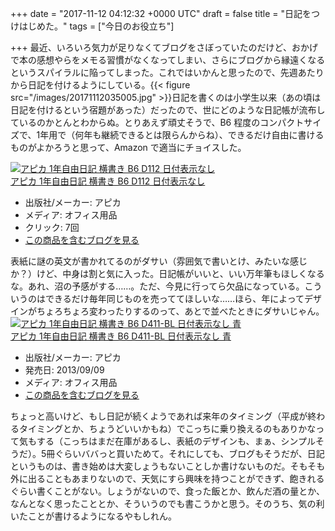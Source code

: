 
+++
date = "2017-11-12 04:12:32 +0000 UTC"
draft = false
title = "日記をつけはじめた。"
tags = ["今日のお役立ち"]

+++
最近、いろいろ気力が足りなくてブログをさぼっていたのだけど、おかげで本の感想やらをメモる習慣がなくなってしまい、さらにブログから縁遠くなるというスパイラルに陥ってしまった。これではいかんと思ったので、先週あたりから日記を付けるようにしている。{{< figure src="/images/20171112035005.jpg"  >}}日記を書くのは小学生以来（あの頃は日記を付けるという宿題があった）だったので、世にどのような日記帳が流布しているのかとんとわからぬ。とりあえず頑丈そうで、B6 程度のコンパクトサイズで、1年用で（何年も継続できるとは限らんからね）、できるだけ自由に書けるものがよかろうと思って、Amazon で適当にチョイスした。<div class="hatena-asin-detail"><a href="http://www.amazon.co.jp/exec/obidos/ASIN/B001MT4TK0/bestylesnet-22/"><img src="https://images-fe.ssl-images-amazon.com/images/I/51GbcCNh75L._SL160_.jpg" class="hatena-asin-detail-image" alt="アピカ 1年自由日記 横書き B6 D112 日付表示なし" title="アピカ 1年自由日記 横書き B6 D112 日付表示なし"/></a><div class="hatena-asin-detail-info"><a href="http://www.amazon.co.jp/exec/obidos/ASIN/B001MT4TK0/bestylesnet-22/">アピカ 1年自由日記 横書き B6 D112 日付表示なし</a><ul><li><span class="hatena-asin-detail-label">出版社/メーカー:</span> アピカ</li><li><span class="hatena-asin-detail-label">メディア:</span> オフィス用品</li><li> <span class="hatena-asin-detail-label">クリック</span>: 7回</li><li><a href="http://d.hatena.ne.jp/asin/B001MT4TK0/bestylesnet-22" target="_blank">この商品を含むブログを見る</a></li></ul></div><div class="hatena-asin-detail-foot"></div></div>表紙に謎の英文が書かれてるのがダサい（雰囲気で書いとけ、みたいな感じか？）けど、中身は割と気に入った。日記帳がいいと、いい万年筆もほしくなるな。あれ、沼の予感がする……。ただ、今見に行ってら欠品になっている。こういうのはできるだけ毎年同じものを売っててほしいな……ほら、年によってデザインがちょろちょろ変わったりするのって、あとで並べたときにダサいじゃん。<div class="hatena-asin-detail"><a href="http://www.amazon.co.jp/exec/obidos/ASIN/B00F256SL8/bestylesnet-22/"><img src="https://images-fe.ssl-images-amazon.com/images/I/51DzHSYWk7L._SL160_.jpg" class="hatena-asin-detail-image" alt="アピカ 1年自由日記 横書き B6 D411-BL 日付表示なし 青" title="アピカ 1年自由日記 横書き B6 D411-BL 日付表示なし 青"/></a><div class="hatena-asin-detail-info"><a href="http://www.amazon.co.jp/exec/obidos/ASIN/B00F256SL8/bestylesnet-22/">アピカ 1年自由日記 横書き B6 D411-BL 日付表示なし 青</a><ul><li><span class="hatena-asin-detail-label">出版社/メーカー:</span> アピカ</li><li><span class="hatena-asin-detail-label">発売日:</span> 2013/09/09</li><li><span class="hatena-asin-detail-label">メディア:</span> オフィス用品</li><li><a href="http://d.hatena.ne.jp/asin/B00F256SL8/bestylesnet-22" target="_blank">この商品を含むブログを見る</a></li></ul></div><div class="hatena-asin-detail-foot"></div></div>ちょっと高いけど、もし日記が続くようであれば来年のタイミング（平成が終わるタイミングとか、ちょうどいいかもね）でこっちに乗り換えるのもありかなって気もする（こっちはまだ在庫があるし、表紙のデザインも、まぁ、シンプルそうだ）。5冊ぐらいババっと買いためて。それにしても、ブログもそうだが、日記というものは、書き始めは大変しょうもないことしか書けないものだ。そもそも外に出ることもあまりないので、天気にすら興味を持つことができず、飽きれるぐらい書くことがない。しょうがないので、食った飯とか、飲んだ酒の量とか、なんとなく思ったこととか、そういうのでも書こうかと思う。そのうち、気の利いたことが書けるようになるやもしれん。



